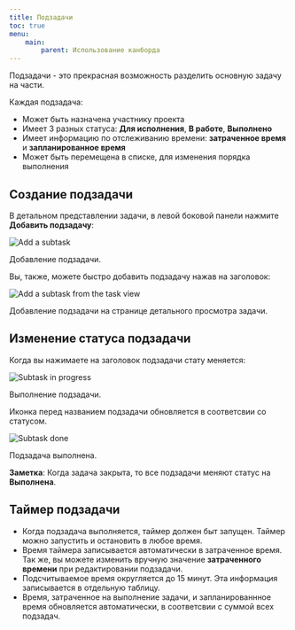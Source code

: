 ```yaml
---
title: Подзадачи
toc: true
menu:
    main:
        parent: Использование канборда
---
```


Подзадачи - это прекрасная возможность разделить основную задачу на части.

Каждая подзадача:

-   Может быть назначена участнику проекта
-   Имеет 3 разных статуса: **Для исполнения**, **В работе**, **Выполнено**
-   Имеет информацию по отслеживанию времени: **затраченное время** и **запланированное время**
-   Может быть перемещена в списке, для изменения порядка выполнения

Создание подзадачи
------------------

В детальном представлении задачи, в левой боковой панели нажмите **Добавить подзадачу**:

![Add a subtask](/images/v1/add-subtask.png)

Добавление подзадачи.

Вы, также, можете быстро добавить подзадачу нажав на заголовок:

![Add a subtask from the task view](/images/v1/add-subtask-shortcut.png)

Добавление подзадачи на странице детального просмотра задачи.

Изменение статуса подзадачи
---------------------------

Когда вы нажимаете на заголовок подзадачи стату меняется:

![Subtask in progress](/images/v1/subtask-status-inprogress.png)

Выполнение подзадачи.

Иконка перед названием подзадачи обновляется в соответсвии со статусом.

![Subtask done](/images/v1/subtask-status-done.png)

Подзадача выполнена.

**Заметка**: Когда задача закрыта, то все подзадачи меняют статус на **Выполнена**.

Таймер подзадачи
----------------

-   Когда подзадача выполняется, таймер должен быт запущен. Таймер можно запустить и остановить в любое время.
-   Время таймера записывается автоматически в затраченное время. Так же, вы можете изменить вручную значение **затраченного времени** при редактировании подзадачи.
-   Подсчитываемое время округляется до 15 минут. Эта информация записывается в отдельную таблицу.
-   Время, затраченное на выполнение задачи, и запланированнное время обновляется автоматически, в соответсвии с суммой всех подзадач.
